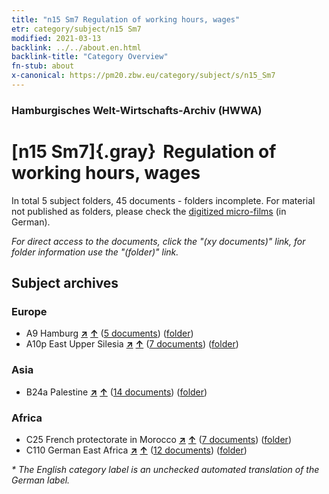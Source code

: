 ```yaml
---
title: "n15 Sm7 Regulation of working hours, wages"
etr: category/subject/n15 Sm7
modified: 2021-03-13
backlink: ../../about.en.html
backlink-title: "Category Overview"
fn-stub: about
x-canonical: https://pm20.zbw.eu/category/subject/s/n15_Sm7
---
```


### Hamburgisches Welt-Wirtschafts-Archiv (HWWA)
# [n15 Sm7]{.gray}&#8201; Regulation of working hours, wages&#160; 





In total 5 subject folders, 45 documents - folders incomplete.
For material not published as folders, please check the [digitized micro-films](/film/h1_sh.de.html) (in German).

_For direct access to the documents, click the "(xy documents)" link, for folder information use the "(folder)" link._

## Subject archives



### Europe

- A9 Hamburg [**&nearr;**](../../../geo/i/140905/about.en.html "Hamburg (all folders)") [**&uarr;**](../../../geo/about.en.html#A9 "Country category system") (<a href="https://pm20.zbw.eu/dfgview/sh/140905,161846" title="about: Hamburg : Regulation of working hours, wages" target="_blank">5 documents</a>) ([folder](../../../../folder/sh/1409xx/140905/1618xx/161846/about.en.html))
- A10p East Upper Silesia [**&nearr;**](../../../geo/i/140951/about.en.html "East Upper Silesia (all folders)") [**&uarr;**](../../../geo/about.en.html#A10p "Country category system") (<a href="https://pm20.zbw.eu/dfgview/sh/140951,161846" title="about: East Upper Silesia : Regulation of working hours, wages" target="_blank">7 documents</a>) ([folder](../../../../folder/sh/1409xx/140951/1618xx/161846/about.en.html))

### Asia

- B24a Palestine [**&nearr;**](../../../geo/i/141115/about.en.html "Palestine (all folders)") [**&uarr;**](../../../geo/about.en.html#B24a "Country category system") (<a href="https://pm20.zbw.eu/dfgview/sh/141115,161846" title="about: Palestine : Regulation of working hours, wages" target="_blank">14 documents</a>) ([folder](../../../../folder/sh/1411xx/141115/1618xx/161846/about.en.html))

### Africa

- C25 French protectorate in Morocco [**&nearr;**](../../../geo/i/141358/about.en.html "French protectorate in Morocco (all folders)") [**&uarr;**](../../../geo/about.en.html#C25 "Country category system") (<a href="https://pm20.zbw.eu/dfgview/sh/141358,161846" title="about: French protectorate in Morocco : Regulation of working hours, wages" target="_blank">7 documents</a>) ([folder](../../../../folder/sh/1413xx/141358/1618xx/161846/about.en.html))
- C110 German East Africa [**&nearr;**](../../../geo/i/141471/about.en.html "German East Africa (all folders)") [**&uarr;**](../../../geo/about.en.html#C110 "Country category system") (<a href="https://pm20.zbw.eu/dfgview/sh/141471,161846" title="about: German East Africa : Regulation of working hours, wages" target="_blank">12 documents</a>) ([folder](../../../../folder/sh/1414xx/141471/1618xx/161846/about.en.html))


_* The English category label is an unchecked automated translation of the German label._

